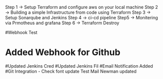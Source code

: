 Step 1 → Setup Terraform and configure aws on your local machine
Step 2 → Building a simple Infrastructure from code using Terraform
Step 3 → Setup Sonarqube and Jenkins
Step 4 → ci-cd pipeline
Step5 → Monitering via Prmotheus and grafana
Step 6 → Terraform Destroy

#Webhook Test

# Added Webhook for Github
#Updated Jenkins Cred
#Updated Jenkins Fil
#Email Notification Added
#Git Integration - Check font update
Test Mail 
Newman updated
